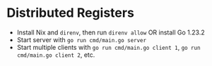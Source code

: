 # Distributed Registers

- Install Nix and `direnv`, then run `direnv allow` OR install Go 1.23.2
- Start server with `go run cmd/main.go server`
- Start multiple clients with `go run cmd/main.go client 1`, `go run cmd/main.go client 2`, etc.
